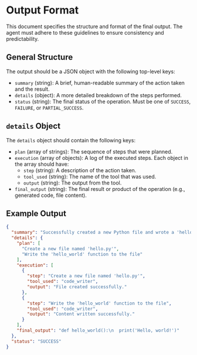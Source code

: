 # Output Format

This document specifies the structure and format of the final output. The agent must adhere to these guidelines to ensure consistency and predictability.

## General Structure

The output should be a JSON object with the following top-level keys:

- `summary` (string): A brief, human-readable summary of the action taken and the result.
- `details` (object): A more detailed breakdown of the steps performed.
- `status` (string): The final status of the operation. Must be one of `SUCCESS`, `FAILURE`, or `PARTIAL_SUCCESS`.

## `details` Object

The `details` object should contain the following keys:

- `plan` (array of strings): The sequence of steps that were planned.
- `execution` (array of objects): A log of the executed steps. Each object in the array should have:
  - `step` (string): A description of the action taken.
  - `tool_used` (string): The name of the tool that was used.
  - `output` (string): The output from the tool.
- `final_output` (string): The final result or product of the operation (e.g., generated code, file content).

## Example Output

```json
{
  "summary": "Successfully created a new Python file and wrote a 'hello world' function to it.",
  "details": {
    "plan": [
      "Create a new file named 'hello.py'",
      "Write the 'hello_world' function to the file"
    ],
    "execution": [
      {
        "step": "Create a new file named 'hello.py'",
        "tool_used": "code_writer",
        "output": "File created successfully."
      },
      {
        "step": "Write the 'hello_world' function to the file",
        "tool_used": "code_writer",
        "output": "Content written successfully."
      }
    ],
    "final_output": "def hello_world():\n  print('Hello, world!')"
  },
  "status": "SUCCESS"
}
```
